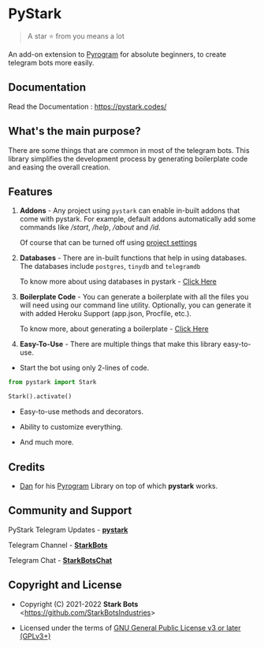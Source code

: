 # PyStark

> A star ⭐ from you means a lot

An add-on extension to [Pyrogram](https://pypi.org/project/Pyrogram) for absolute beginners, to create telegram bots more easily.


## Documentation

Read the Documentation : https://pystark.codes/

## What's the main purpose?

There are some things that are common in most of the telegram bots. This library simplifies the development process by generating boilerplate code and easing the overall creation.

## Features

1. **Addons** - Any project using `pystark` can enable in-built addons that come with pystark. For example, default addons automatically add some commands like */start*, */help*, */about* and */id*.

   Of course that can be turned off using [project settings](https://pystark.codes/start/settings)

2. **Databases** - There are in-built functions that help in using databases. The databases include `postgres`, `tinydb` and `telegramdb`
 
    To know more about using databases in pystark - [Click Here](https://pystark.codes/topics/using-databases/)

3. **Boilerplate Code** - You can generate a boilerplate with all the files you will need using our command line utility. Optionally, you can generate it with added Heroku Support (app.json, Procfile, etc.).

   To know more, about generating a boilerplate - [Click Here](https://pystark.codes/start/boilerplate/)

4. **Easy-To-Use** - There are multiple things that make this library easy-to-use.
   
- Start the bot using only 2-lines of code.

```python
from pystark import Stark

Stark().activate()
```

- Easy-to-use methods and decorators.

- Ability to customize everything.

- And much more.

## Credits

- [Dan](https://github.com/delivrance) for his [Pyrogram](https://github.com/pyrogram/pyrogram) Library on top of which **pystark** works.

## Community and Support

PyStark Telegram Updates - **[pystark](https://t.me/pystark)**

Telegram Channel - **[StarkBots](https://t.me/StarkBots)**

Telegram Chat - **[StarkBotsChat](https://t.me/StarkBotsChat)**

## Copyright and License

- Copyright (C) 2021-2022 **Stark Bots** <<https://github.com/StarkBotsIndustries>>

- Licensed under the terms of [GNU General Public License v3 or later (GPLv3+)](https://github.com/StarkBotsIndustries/PyStark/blob/master/LICENSE)
